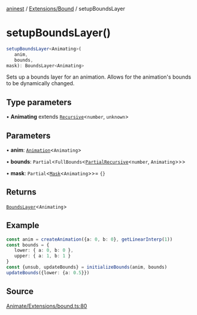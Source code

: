 [aninest](../../../index.md) / [Extensions/Bound](../index.md) / setupBoundsLayer

# setupBoundsLayer()

```ts
setupBoundsLayer<Animating>(
   anim, 
   bounds, 
mask): BoundsLayer<Animating>
```

Sets up a bounds layer for an animation.
Allows for the animation's bounds to be dynamically changed.

## Type parameters

• **Animating** extends [`Recursive`](../../../RecursiveHelpers/type-aliases/Recursive.md)\<`number`, `unknown`\>

## Parameters

• **anim**: [`Animation`](../../../AnimatableTypes/type-aliases/Animation.md)\<`Animating`\>

• **bounds**: `Partial`\<`FullBounds`\<[`PartialRecursive`](../../../RecursiveHelpers/type-aliases/PartialRecursive.md)\<`number`, `Animating`\>\>\>

• **mask**: `Partial`\<[`Mask`](../../../RecursiveHelpers/type-aliases/Mask.md)\<`Animating`\>\>= `{}`

## Returns

[`BoundsLayer`](../type-aliases/BoundsLayer.md)\<`Animating`\>

## Example

```ts
const anim = createAnimation({a: 0, b: 0}, getLinearInterp(1))
const bounds = {
   lower: { a: 0, b: 0 },
   upper: { a: 1, b: 1 }
}
const {unsub, updateBounds} = initializeBounds(anim, bounds)
updateBounds({lower: {a: 0.5}})
```

## Source

[Animate/Extensions/bound.ts:80](https://github.com/zphrs/aninest/blob/37209a6/src/Animate/Extensions/bound.ts#L80)
